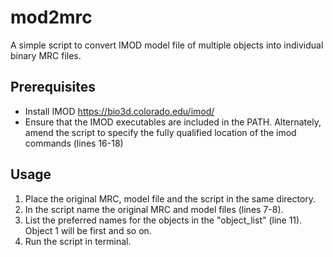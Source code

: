 # mod2mrc
A simple script to convert IMOD model file of multiple objects into individual binary MRC files. 

## Prerequisites
* Install IMOD https://bio3d.colorado.edu/imod/
* Ensure that the IMOD executables are included in the PATH. Alternately, amend the script to specify the fully qualified location of the imod commands (lines 16-18)

## Usage
1. Place the original MRC, model file and the script in the same directory.
2. In the script name the original MRC and model files (lines 7-8).
3. List the preferred names for the objects in the "object_list" (line 11). Object 1 will be first and so on. 
4. Run the script in terminal.
